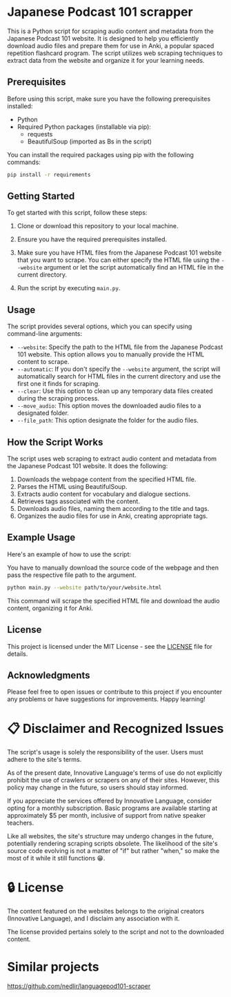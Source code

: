# Japanese Podcast 101 scrapper
This is a Python script for scraping audio content and metadata from the Japanese Podcast 101 website. It is designed to help you efficiently download audio files and prepare them for use in Anki, a popular spaced repetition flashcard program. The script utilizes web scraping techniques to extract data from the website and organize it for your learning needs.

## Prerequisites

Before using this script, make sure you have the following prerequisites installed:

- Python
- Required Python packages (installable via pip):
  - requests
  - BeautifulSoup (imported as Bs in the script)

You can install the required packages using pip with the following commands:

```bash
pip install -r requirements
```

## Getting Started

To get started with this script, follow these steps:

1. Clone or download this repository to your local machine.

2. Ensure you have the required prerequisites installed.

3. Make sure you have HTML files from the Japanese Podcast 101 website that you want to scrape. You can either specify the HTML file using the `--website` argument or let the script automatically find an HTML file in the current directory.

4. Run the script by executing `main.py`.

## Usage

The script provides several options, which you can specify using command-line arguments:
- `--website`: Specify the path to the HTML file from the Japanese Podcast 101 website. This option allows you to manually provide the HTML content to scrape.
- `--automatic`: If you don't specify the `--website` argument, the script will automatically search for HTML files in the current directory and use the first one it finds for scraping.
- `--clear`: Use this option to clean up any temporary data files created during the scraping process.
- `--move_audio`: This option moves the downloaded audio files to a designated folder.
- `--file_path`: This option designate the folder for the audio files.


## How the Script Works

The script uses web scraping to extract audio content and metadata from the Japanese Podcast 101 website. 
It does the following:

1. Downloads the webpage content from the specified HTML file.
2. Parses the HTML using BeautifulSoup.
3. Extracts audio content for vocabulary and dialogue sections.
4. Retrieves tags associated with the content.
5. Downloads audio files, naming them according to the title and tags.
6. Organizes the audio files for use in Anki, creating appropriate tags.

## Example Usage

Here's an example of how to use the script:

You have to manually download the source code of the webpage and 
then pass the respective file path to the argument. 

```bash
python main.py --website path/to/your/website.html
```

This command will scrape the specified HTML file and download the audio content, organizing it for Anki.

## License

This project is licensed under the MIT License - see the [LICENSE](LICENSE) file for details.

## Acknowledgments
Please feel free to open issues or contribute to this project if you encounter 
any problems or have suggestions for improvements. Happy learning!


# 📋 Disclaimer and Recognized Issues
The script's usage is solely the responsibility of the user. Users must adhere to the site's terms.

As of the present date, Innovative Language's terms of use do not explicitly prohibit the use of crawlers or scrapers on any of their sites. However, this policy may change in the future, so users should stay informed.

If you appreciate the services offered by Innovative Language, consider opting for a monthly subscription. Basic programs are available starting at approximately $5 per month, inclusive of support from native speaker teachers.

Like all websites, the site's structure may undergo changes in the future, potentially rendering scraping scripts obsolete. The likelihood of the site's source code evolving is not a matter of "if" but rather "when," so make the most of it while it still functions 😁.

# 🔒 License
The content featured on the websites belongs to the original creators (Innovative Language), and I disclaim any association with it.

The license provided pertains solely to the script and not to the downloaded content.

# Similar projects 
https://github.com/nedlir/languagepod101-scraper